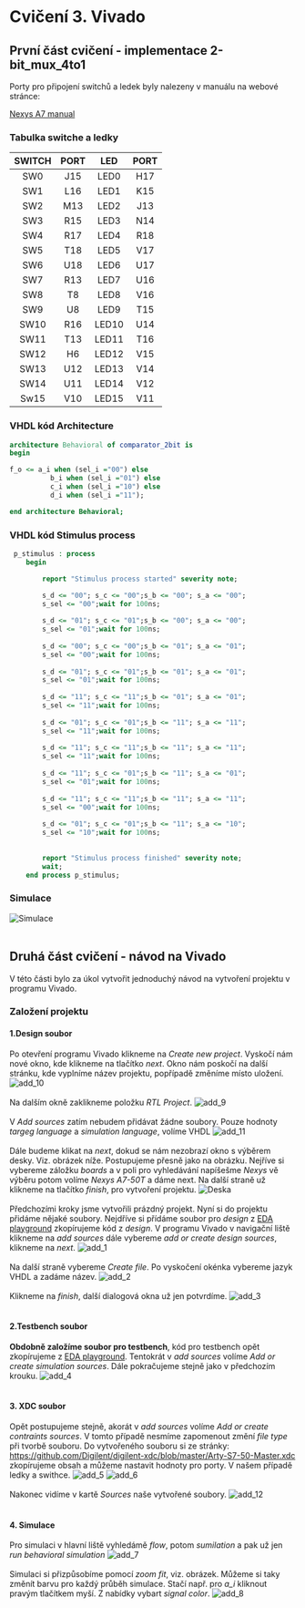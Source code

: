 # Cvičení 3. Vivado

## První část cvičení - implementace 2-bit_mux_4to1

Porty pro připojení switchů a ledek byly nalezeny v manuálu na webové stránce:

[Nexys A7 manual](https://reference.digilentinc.com/reference/programmable-logic/nexys-a7/reference-manual) 

### Tabulka switche a ledky

| **SWITCH** | **PORT** | **LED** | **PORT** |
| :-: | :-: | :-: | :-: |		     
| SW0 | J15 | LED0 | H17 |		     
| SW1 | L16 | LED1 | K15 |		     
| SW2 | M13 | LED2 | J13 |	            			
| SW3 | R15 | LED3 | N14 |		 
| SW4 | R17 | LED4 | R18 |		     
| SW5 | T18 | LED5 | V17 |	             
| SW6 | U18 | LED6 | U17 |	             
| SW7 | R13 | LED7 | U16 |
| SW8 | T8 | LED8 | V16 |
| SW9 | U8 | LED9 | T15 |
| SW10 | R16 | LED10 | U14 |
| SW11 | T13 | LED11 | T16 |
| SW12 | H6 | LED12 | V15 |
| SW13 | U12 | LED13 | V14 |
| SW14 | U11 | LED14 | V12 |
| Sw15 | V10 | LED15 | V11 |

### VHDL kód Architecture
```vhdl
architecture Behavioral of comparator_2bit is
begin

f_o <= a_i when (sel_i ="00") else
          b_i when (sel_i ="01") else
          c_i when (sel_i ="10") else
          d_i when (sel_i ="11");

end architecture Behavioral;
```
### VHDL kód Stimulus process
```vhdl
 p_stimulus : process
    begin

        report "Stimulus process started" severity note;

        s_d <= "00"; s_c <= "00";s_b <= "00"; s_a <= "00";
        s_sel <= "00";wait for 100ns;
        
        s_d <= "01"; s_c <= "01";s_b <= "00"; s_a <= "00";
        s_sel <= "01";wait for 100ns;
        
        s_d <= "00"; s_c <= "00";s_b <= "01"; s_a <= "01";
        s_sel <= "00";wait for 100ns;
        
        s_d <= "01"; s_c <= "01";s_b <= "01"; s_a <= "01";
        s_sel <= "01";wait for 100ns;
        
        s_d <= "11"; s_c <= "11";s_b <= "01"; s_a <= "01";
        s_sel <= "11";wait for 100ns;
        
        s_d <= "01"; s_c <= "01";s_b <= "11"; s_a <= "11";
        s_sel <= "11";wait for 100ns;
        
        s_d <= "11"; s_c <= "11";s_b <= "11"; s_a <= "11";
        s_sel <= "11";wait for 100ns;
        
        s_d <= "11"; s_c <= "01";s_b <= "11"; s_a <= "01";
        s_sel <= "01";wait for 100ns;
        
        s_d <= "11"; s_c <= "11";s_b <= "11"; s_a <= "11";
        s_sel <= "00";wait for 100ns;
        
        s_d <= "01"; s_c <= "01";s_b <= "11"; s_a <= "10";
        s_sel <= "10";wait for 100ns;
        
        
        report "Stimulus process finished" severity note;
        wait;
    end process p_stimulus;
```
### Simulace
![Simulace](./images/simulace.PNG)
<br/>
<br/>
## Druhá část cvičení - návod na Vivado
V této části bylo za úkol vytvořit jednoduchý návod na vytvoření projektu v programu Vivado. 
### Založení projektu
#### 1.Design soubor
Po otevření programu Vivado klikneme na *Create new project*. Vyskočí nám nové okno, kde klikneme na tlačítko *next*. Okno nám poskočí na další stránku, kde vyplníme název projektu, popřípadě změníme místo uložení.
![add_10](./images/add_10.png)
<br/>
<br/>
Na dalším okně zaklikneme položku *RTL Project*.
![add_9](./images/add_9.png)
<br/>
<br/>
V *Add sources* zatím nebudem přidávat žádne soubory. Pouze hodnoty *targeg language* a *simulation language*, volíme VHDL
![add_11](./images/add_11.png)
<br/>
<br/>
Dále budeme klikat na *next*, dokud se nám nezobrazí okno s výběrem desky. Viz. obrázek níže.
Postupujeme přesně jako na obrázku. Nejříve si vybereme záložku *boards* a v poli pro vyhledávání napíšešme *Nexys* vě výběru potom volíme *Nexys A7-50T* a dáme next. Na další straně už klikneme na tlačítko *finish*, pro vytvoření projektu.
![Deska](./images/deska.PNG)
<br/>
<br/>
Předchozími kroky jsme vytvořili prázdný projekt. Nyní si do projektu přidáme nějaké soubory. Nejdříve si přídáme soubor pro *design* z [EDA playground](https://www.edaplayground.com/x/uCyF) zkopírujeme kód z *design*. V programu Vivado v navigační liště klikneme na *add sources* dále vybereme *add or create design sources*, klikneme na *next*.
![add_1](./images/add_1.PNG)
<br/>
<br/>
Na další straně vybereme *Create file*. Po vyskočení okénka vybereme jazyk VHDL a zadáme název.
![add_2](./images/add_2.PNG)
<br/>
<br/>
Klikneme na *finish*, další dialogová okna už jen potvrdíme.
![add_3](./images/add_3.PNG)
<br/>
<br/>
#### 2.Testbench soubor
**Obdobně založíme soubor pro testbench**, kód pro testbench opět zkopírujeme z [EDA playground](https://www.edaplayground.com/x/uCyF). Tentokrát v *add sources* volíme *Add or create simulation sources*. Dále pokračujeme stejně jako v předchozím krouku.
![add_4](./images/add_4.PNG)
<br/>
<br/>
#### 3. XDC soubor
Opět postupujeme stejně, akorát v *add sources* volíme *Add or create contraints sources*. V tomto případě nesmíme zapomenout změní *file type* při tvorbě souboru. Do vytvořeného souboru si ze stránky: https://github.com/Digilent/digilent-xdc/blob/master/Arty-S7-50-Master.xdc zkopírujeme obsah a můžeme nastavit hodnoty pro porty. V našem případě ledky a swithce.
![add_5](./images/add_5.PNG)
![add_6](./images/add_6.PNG)
<br/>
<br/>
Nakonec vidíme v kartě *Sources* naše vytvořené soubory.
![add_12](./images/add_12.png)
<br/>
<br/>
#### 4. Simulace
Pro simulaci v hlavní liště vyhledámě *flow*, potom *sumilation* a pak už jen *run behavioral simulation*
![add_7](./images/add_7.PNG)
<br/>
<br/>
Simulaci si přizpůsobíme pomocí *zoom fit*, viz. obrázek. Můžeme si taky změnít barvu pro každý průběh simulace. Stačí např. pro *a_i* kliknout pravým tlačítkem myší. Z nabídky vybart *signal color*.
![add_8](./images/add_8.png)
